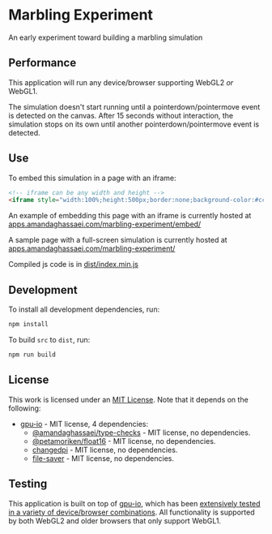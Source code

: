 # Marbling Experiment

An early experiment toward building a marbling simulation

## Performance

This application will run any device/browser supporting WebGL2 *or* WebGL1.

The simulation doesn't start running until a pointerdown/pointermove event is detected on the canvas.  After 15 seconds without interaction, the simulation stops on its own until another pointerdown/pointermove event is detected.


## Use

To embed this simulation in a page with an iframe:
```html
<!-- iframe can be any width and height -->
<iframe style="width:100%;height:500px;border:none;background-color:#cccccc;" src="https://apps.amandaghassaei.com/marbling-experiment/"></iframe>
```

An example of embedding this page with an iframe is currently hosted at [apps.amandaghassaei.com/marbling-experiment/embed/](https://apps.amandaghassaei.com/marbling-experiment/embed/)

A sample page with a full-screen simulation is currently hosted at [apps.amandaghassaei.com/marbling-experiment/](https://apps.amandaghassaei.com/marbling-experiment/)

Compiled js code is in [dist/index.min.js](./dist/index.min.js)


## Development

To install all development dependencies, run:

```sh
npm install
```

To build `src` to `dist`, run:

```sh
npm run build
```

## License

This work is licensed under an [MIT License](./LICENSE).  Note that it depends on the following:

- [gpu-io](https://github.com/amandaghassaei/gpu-io) - MIT license, 4 dependencies:
  - [@amandaghassaei/type-checks](https://www.npmjs.com/package/@amandaghassaei/type-checks) - MIT license, no dependencies.
  - [@petamoriken/float16](https://www.npmjs.com/package/@petamoriken/float16) - MIT license, no dependencies.
  - [changedpi](https://www.npmjs.com/package/changedpi) - MIT license, no dependencies.
  - [file-saver](https://www.npmjs.com/package/file-saver) - MIT license, no dependencies.

## Testing

This application is built on top of [gpu-io](https://github.com/amandaghassaei/gpu-io), which has been [extensively tested in a variety of device/browser combinations](https://github.com/amandaghassaei/gpu-io/tree/main/tests).  All functionality is supported by both WebGL2 and older browsers that only support WebGL1.